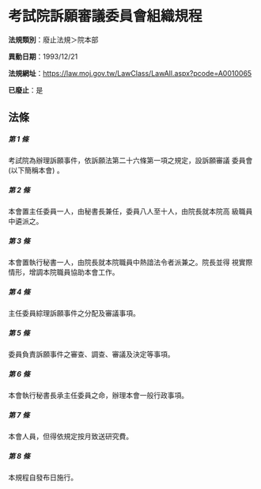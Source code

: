 # 考試院訴願審議委員會組織規程

**法規類別**：廢止法規＞院本部

**異動日期**：1993/12/21  

**法規網址**：https://law.moj.gov.tw/LawClass/LawAll.aspx?pcode=A0010065

**已廢止**：是



## 法條
##### 第 1 條
考試院為辦理訴願事件，依訴願法第二十六條第一項之規定，設訴願審議
委員會 (以下簡稱本會) 。

##### 第 2 條
本會置主任委員一人，由秘書長兼任，委員八人至十人，由院長就本院高
級職員中遴派之。

##### 第 3 條
本會置執行秘書一人，由院長就本院職員中熱諳法令者派兼之。院長並得
視實際情形，增調本院職員協助本會工作。

##### 第 4 條
主任委員綜理訴願事件之分配及審議事項。

##### 第 5 條
委員負責訴願事件之審查、調查、審議及決定等事項。

##### 第 6 條
本會執行秘書長承主任委員之命，辦理本會一般行政事項。

##### 第 7 條
本會人員，但得依規定按月致送研究費。

##### 第 8 條
本規程自發布日施行。


